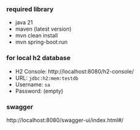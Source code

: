 ### required library
* java 21
* maven (latest version)
* mvn clean install
* mvn spring-boot:run

### for local h2 database
* H2 Console: http://localhost:8080/h2-console/
* URL: `jdbc:h2:mem:testdb`
* Username: `sa`
* Password: (empty)

### swagger
http://localhost:8080/swagger-ui/index.html#/

